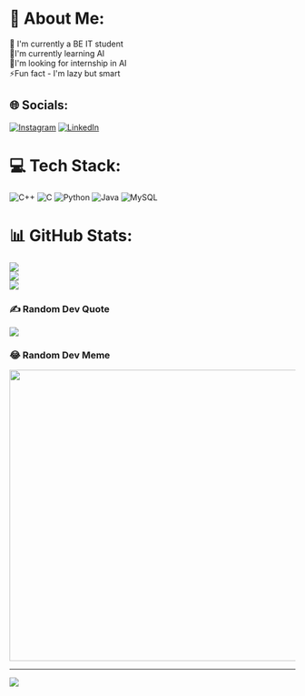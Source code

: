 # 💫 About Me:
🔭 I'm currently a BE IT student <br>🌱I'm currently learning AI<br>👯I'm looking for internship in AI <br>⚡Fun fact - I'm lazy but smart


## 🌐 Socials:
[![Instagram](https://img.shields.io/badge/Instagram-%23E4405F.svg?logo=Instagram&logoColor=white)](https://instagram.com/https://instagram.com/prathamesh_k.02?igshid=MzNlNGNkZWQ4Mg==) [![LinkedIn](https://img.shields.io/badge/LinkedIn-%230077B5.svg?logo=linkedin&logoColor=white)](https://linkedin.com/in/https://www.linkedin.com/in/prathamesh-khairnar-106549244) 

# 💻 Tech Stack:
![C++](https://img.shields.io/badge/c++-%2300599C.svg?style=for-the-badge&logo=c%2B%2B&logoColor=white) ![C](https://img.shields.io/badge/c-%2300599C.svg?style=for-the-badge&logo=c&logoColor=white) ![Python](https://img.shields.io/badge/python-3670A0?style=for-the-badge&logo=python&logoColor=ffdd54) ![Java](https://img.shields.io/badge/java-%23ED8B00.svg?style=for-the-badge&logo=java&logoColor=white) ![MySQL](https://img.shields.io/badge/mysql-%2300f.svg?style=for-the-badge&logo=mysql&logoColor=white)
# 📊 GitHub Stats:
![](https://github-readme-stats.vercel.app/api?username=prathameshk02&theme=city_light&hide_border=false&include_all_commits=true&count_private=true)<br/>
![](https://github-readme-streak-stats.herokuapp.com/?user=prathameshk02&theme=city_light&hide_border=false)<br/>
![](https://github-readme-stats.vercel.app/api/top-langs/?username=prathameshk02&theme=city_light&hide_border=false&include_all_commits=true&count_private=true&layout=compact)

### ✍️ Random Dev Quote
![](https://quotes-github-readme.vercel.app/api?type=horizontal&theme=radical)

### 😂 Random Dev Meme
<img src="https://rm.up.railway.app/" width="512px"/>

---
[![](https://visitcount.itsvg.in/api?id=prathameshk02&icon=9&color=1)](https://visitcount.itsvg.in)

<!-- Proudly created with GPRM ( https://gprm.itsvg.in ) -->
